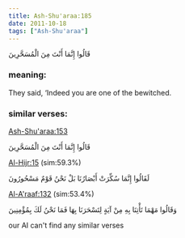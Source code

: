 ```yaml
---
title: Ash-Shu'araa:185
date: 2011-10-18
tags: ["Ash-Shu'araa"]
---
```

قَالُوا إِنَّمَا أَنْتَ مِنَ الْمُسَحَّرِينَ
### meaning: 
They said, ‘Indeed you are one of the bewitched.
### similar verses: 

[Ash-Shu'araa:153](/26/153)

قَالُوا إِنَّمَا أَنْتَ مِنَ الْمُسَحَّرِينَ

[Al-Hijr:15](/15/15) (sim:59.3%)

لَقَالُوا إِنَّمَا سُكِّرَتْ أَبْصَارُنَا بَلْ نَحْنُ قَوْمٌ مَسْحُورُونَ

[Al-A'raaf:132](/7/132) (sim:53.4%)

وَقَالُوا مَهْمَا تَأْتِنَا بِهِ مِنْ آيَةٍ لِتَسْحَرَنَا بِهَا فَمَا نَحْنُ لَكَ بِمُؤْمِنِينَ

our AI can't find any similar verses


